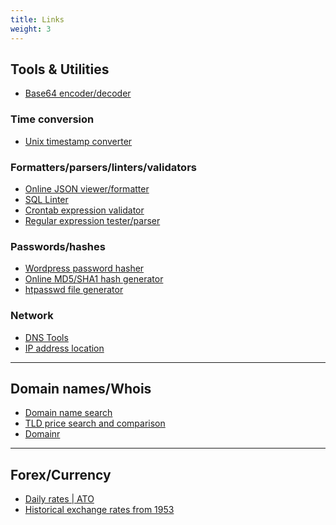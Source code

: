 ```yaml
---
title: Links
weight: 3
---
```


Tools & Utilities
-----
- [Base64 encoder/decoder](https://www.base64encode.org/)

### Time conversion
- [Unix timestamp converter](https://www.unixtimestamp.com/index.php)

### Formatters/parsers/linters/validators
- [Online JSON viewer/formatter](http://jsonviewer.stack.hu/)
- [SQL Linter](http://dbs.informatik.uni-halle.de/sqllint/)
- [Crontab expression validator](https://crontab.guru/)
- [Regular expression tester/parser](https://regex101.com/)

### Passwords/hashes
- [Wordpress password hasher](http://scriptserver.mainframe8.com/wordpress_password_hasher.php)
- [Online MD5/SHA1 hash generator](http://onlinemd5.com/)
- [htpasswd file generator](http://aspirine.org/htpasswd_en.html)

### Network
- [DNS Tools](http://www.dnsstuff.com/)
- [IP address location](http://iplocation.truevue.org/)

-------

Domain names/Whois
------------------
- [Domain name search](https://instantdomainsearch.com/)
- [TLD price search and comparison](https://tld-list.com/)
- [Domainr](https://domainr.com/)
---------------------------

Forex/Currency
----------------

- [Daily rates | ATO](https://www.ato.gov.au/Rates/Foreign-exchange-rates/?anchor=Dailyrates#Dailyrates)
- [Historical exchange rates from 1953](http://fxtop.com/en/historical-exchange-rates.php)
